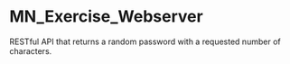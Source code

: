 # MN_Exercise_Webserver
RESTful API that returns a random password with a requested number of characters.
